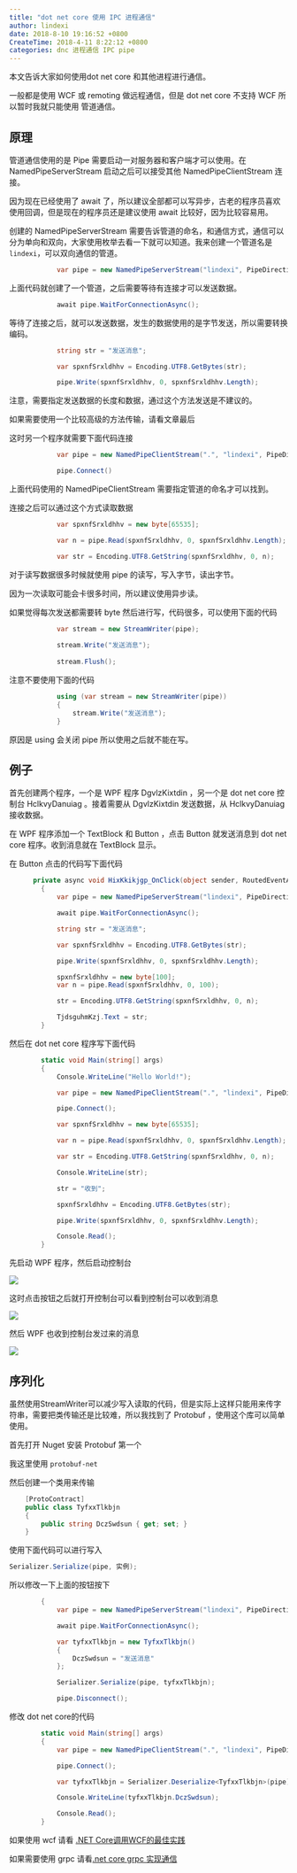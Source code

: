```yaml
---
title: "dot net core 使用 IPC 进程通信"
author: lindexi
date: 2018-8-10 19:16:52 +0800
CreateTime: 2018-4-11 8:22:12 +0800
categories: dnc 进程通信 IPC pipe
---
```


本文告诉大家如何使用dot net core 和其他进程进行通信。

<!--more-->


<!-- 标签: dnc , 进程通信，IPC，pipe -->

一般都是使用 WCF 或 remoting 做远程通信，但是 dot net core 不支持 WCF 所以暂时我就只能使用 管道通信。

## 原理

管道通信使用的是 Pipe 需要启动一对服务器和客户端才可以使用。在 NamedPipeServerStream 启动之后可以接受其他 NamedPipeClientStream 连接。

因为现在已经使用了 await 了，所以建议全部都可以写异步，古老的程序员喜欢使用回调，但是现在的程序员还是建议使用 await 比较好，因为比较容易用。

创建的 NamedPipeServerStream 需要告诉管道的命名，和通信方式，通信可以分为单向和双向，大家使用枚举去看一下就可以知道。我来创建一个管道名是`lindexi`，可以双向通信的管道。

```csharp
            var pipe = new NamedPipeServerStream("lindexi", PipeDirection.InOut);

```

上面代码就创建了一个管道，之后需要等待有连接才可以发送数据。

```csharp
            await pipe.WaitForConnectionAsync();
```

等待了连接之后，就可以发送数据，发生的数据使用的是字节发送，所以需要转换编码。

```csharp
            string str = "发送消息";

            var spxnfSrxldhhv = Encoding.UTF8.GetBytes(str);

            pipe.Write(spxnfSrxldhhv, 0, spxnfSrxldhhv.Length);
```

注意，需要指定发送数据的长度和数据，通过这个方法发送是不建议的。

如果需要使用一个比较高级的方法传输，请看文章最后

这时另一个程序就需要下面代码连接

```csharp
            var pipe = new NamedPipeClientStream(".", "lindexi", PipeDirection.InOut, PipeOptions.None);

            pipe.Connect()
```

上面代码使用的 NamedPipeClientStream 需要指定管道的命名才可以找到。

连接之后可以通过这个方式读取数据

```csharp
            var spxnfSrxldhhv = new byte[65535];

            var n = pipe.Read(spxnfSrxldhhv, 0, spxnfSrxldhhv.Length);

            var str = Encoding.UTF8.GetString(spxnfSrxldhhv, 0, n);
```

对于读写数据很多时候就使用 pipe 的读写，写入字节，读出字节。

因为一次读取可能会卡很多时间，所以建议使用异步读。

如果觉得每次发送都需要转 byte 然后进行写，代码很多，可以使用下面的代码

```csharp
            var stream = new StreamWriter(pipe);
            
            stream.Write("发送消息");
            
            stream.Flush();
```

注意不要使用下面的代码

```csharp
            using (var stream = new StreamWriter(pipe))
            {
                stream.Write("发送消息");
            }
```

原因是 using 会关闭 pipe 所以使用之后就不能在写。

## 例子

首先创建两个程序，一个是 WPF 程序 DgvlzKixtdin ，另一个是 dot net core 控制台 HclkvyDanuiag 。接着需要从 DgvlzKixtdin 发送数据，从 HclkvyDanuiag 接收数据。

在 WPF 程序添加一个 TextBlock 和 Button ，点击 Button 就发送消息到 dot net core 程序。收到消息就在 TextBlock 显示。

在 Button 点击的代码写下面代码

```csharp
      private async void HixKkikjgp_OnClick(object sender, RoutedEventArgs e)
        {
            var pipe = new NamedPipeServerStream("lindexi", PipeDirection.InOut);

            await pipe.WaitForConnectionAsync();

            string str = "发送消息";

            var spxnfSrxldhhv = Encoding.UTF8.GetBytes(str);

            pipe.Write(spxnfSrxldhhv, 0, spxnfSrxldhhv.Length);

            spxnfSrxldhhv = new byte[100];
            var n = pipe.Read(spxnfSrxldhhv, 0, 100);

            str = Encoding.UTF8.GetString(spxnfSrxldhhv, 0, n);

            TjdsguhmKzj.Text = str;
        }
```

然后在 dot net core 程序写下面代码

```csharp
        static void Main(string[] args)
        {
            Console.WriteLine("Hello World!");

            var pipe = new NamedPipeClientStream(".", "lindexi", PipeDirection.InOut, PipeOptions.None);

            pipe.Connect();

            var spxnfSrxldhhv = new byte[65535];

            var n = pipe.Read(spxnfSrxldhhv, 0, spxnfSrxldhhv.Length);

            var str = Encoding.UTF8.GetString(spxnfSrxldhhv, 0, n);

            Console.WriteLine(str);

            str = "收到";

            spxnfSrxldhhv = Encoding.UTF8.GetBytes(str);

            pipe.Write(spxnfSrxldhhv, 0, spxnfSrxldhhv.Length);

            Console.Read();
        }
```

先启动 WPF 程序，然后启动控制台

![](http://image.acmx.xyz/lindexi%2F2018411837142177.jpg)

这时点击按钮之后就打开控制台可以看到控制台可以收到消息

![](http://image.acmx.xyz/lindexi%2F2018411838156388.jpg)

然后 WPF 也收到控制台发过来的消息

![](http://image.acmx.xyz/lindexi%2F2018411838491360.jpg)

## 序列化

虽然使用StreamWriter可以减少写入读取的代码，但是实际上这样只能用来传字符串，需要把类传输还是比较难，所以我找到了 Protobuf ，使用这个库可以简单使用。

首先打开 Nuget 安装 Protobuf 第一个

我这里使用 `protobuf-net` 

然后创建一个类用来传输

```csharp
    [ProtoContract]
    public class TyfxxTlkbjn
    {
        public string DczSwdsun { get; set; }
    }
```

使用下面代码可以进行写入

```csharp
Serializer.Serialize(pipe, 实例);
```

所以修改一下上面的按钮按下

```csharp
        {
            var pipe = new NamedPipeServerStream("lindexi", PipeDirection.InOut);

            await pipe.WaitForConnectionAsync();

            var tyfxxTlkbjn = new TyfxxTlkbjn()
            {
                DczSwdsun = "发送消息"
            };

            Serializer.Serialize(pipe, tyfxxTlkbjn);

            pipe.Disconnect();
```

修改 dot net core的代码

```csharp
        static void Main(string[] args)
        {
            var pipe = new NamedPipeClientStream(".", "lindexi", PipeDirection.InOut, PipeOptions.None);

            pipe.Connect();

            var tyfxxTlkbjn = Serializer.Deserialize<TyfxxTlkbjn>(pipe);

            Console.WriteLine(tyfxxTlkbjn.DczSwdsun);

            Console.Read();
        }
```

如果使用 wcf 请看 [.NET Core调用WCF的最佳实践](https://www.cnblogs.com/lishilei0523/archive/2018/04/19/8886483.html )

如果需要使用 grpc 请看[.net core grpc 实现通信](https://www.cnblogs.com/alan-lin/archive/2018/05/07/9000642.html )

